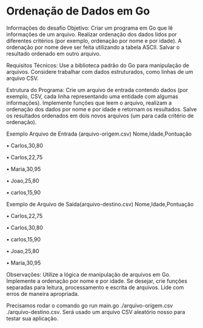 # Ordenação de Dados em Go

Informações do desafio
Objetivo:
Criar um programa em Go que lê informações de um arquivo. Realizar ordenação dos dados lidos por diferentes critérios (por exemplo, ordenação por nome e por idade). A ordenação por nome deve ser feita utilizando a tabela ASCII. Salvar o resultado ordenado em outro arquivo.


Requisitos Técnicos:
Use a biblioteca padrão do Go para manipulação de arquivos. Considere trabalhar com dados estruturados, como linhas de um arquivo CSV.


Estrutura do Programa:
Crie um arquivo de entrada contendo dados (por exemplo, CSV, cada linha representando uma entidade com algumas informações).
Implemente funções que leem o arquivo, realizam a ordenação dos dados por nome e por idade e retornam os resultados.
Salve os resultados ordenados em dois novos arquivos (um para cada critério de ordenação).


Exemplo Arquivo de Entrada (arquivo-origem.csv)
Nome,Idade,Pontuação
<p>• Carlos,30,80 </p>
<p>• Carlos,22,75</p>
<p>• Maria,30,95</p>
<p>• Joao,25,80</p>
<p>• carlos,15,90</p>

Exemplo de Arquivo de Saída(arquivo-destino.csv)
Nome,Idade,Pontuação
<p>• Carlos,22,75</p>
<p>• Carlos,30,80</p>
<p>• carlos,15,90</p>
<p>• Joao,25,80</p>
<p>• Maria,30,95</p>

Observações:
Utilize a lógica de manipulação de arquivos em Go.
Implemente a ordenação por nome e por idade.
Se desejar, crie funções separadas para leitura, processamento e escrita de arquivos.
Lide com erros de maneira apropriada.

Precisamos rodar o comando go run main.go ./arquivo-origem.csv ./arquivo-destino.csv. Será usado um arquivo CSV aleatório nosso para testar sua aplicação.

